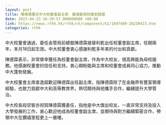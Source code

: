 ```yaml
---
layout: post
title: 陳德霖獲任中大校董會副主席　冀推動母校蓬勃發展
date: 2023-04-23 16:39:57.000000000 +08:00
link: https://news.rthk.hk/rthk/ch/component/k2/1697489-20230423.htm
categories: rthk
---
```


中大校董會通過，委任金管局前總裁陳德霖接替利乾出任校董會副主席，任期兩年，本月18日起生效。中大校董會衷心感謝利乾多年來的付出和貢獻。

陳德霖表示，非常榮幸獲任為校董會副主席，作為中大校友，很高興能為母校服務。他感謝校董會的信任和支持，衷心期盼能與主席和校董會成員同心協力，推動中大蓬勃發展。

中大校董會主席查逸超歡迎陳德霖出任副主席，指陳德霖除了在金融界有豐富領導經驗，也致力貢獻中大和高等教育界，熱切期待與他攜手合作，繼續提升大學管治。

中大校長段崇智亦祝賀陳德霖獲委任，指他是中大傑出校友，一直非常支持及投入大學發展的工作，衷心歡迎他成為校董會副主席，並期待與對方繼續緊密合作，帶領中大在鑽禧里程更上一層樓。
